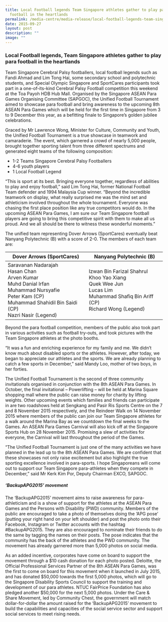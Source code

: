 ```yaml
---
title: Local Football legends Team Singapore athletes gather to play para
  football in the heartlands
permalink: /media-centre/media-release/local-football-legends-team-singapore-athletes-gather-to-play-para/
date: 2015-09-27
layout: post
description: ""
image: ""
---
```

### **Local Football legends, Team Singapore athletes gather to play para football in the heartlands**
Team Singapore Cerebral Palsy footballers, local football legends such as Fandi Ahmad and Lim Tong Hai, some secondary school and polytechnic students, and Special Olympic Singapore and SportCares participants took part in a one-of-its-kind Cerebral Palsy Football competition this weekend at the Toa Payoh HDB Hub Mall. Organised by the Singapore ASEAN Para Games Organising Committee (SAPGOC), the Unified Football Tournament aimed to showcase para football and bring awareness to the upcoming 8th ASEAN Para Games which will be held for the first time in Singapore from 3 to 9 December this year, as a befitting finale to Singapore’s golden jubilee celebrations.

Graced by Mr Lawrence Wong, Minister for Culture, Community and Youth, the Unified Football Tournament is a true showcase in teamwork and camaraderie. The event, which garnered a crowd of nearly 5,000 people, brought together sporting talent from three different spectrums and generated eight teams of the following composition:

* 1-2 Teams Singapore Cerebral Palsy Footballers
* 4-6 youth players
* 1 Local Football Legend

“This is sport at its best. Bringing everyone together, regardless of abilities to play and enjoy football,” said Lim Tong Hai, former National Football Team defender and 1994 Malaysia Cup winner. “Beyond the incredible teamwork on display, what really surprised me was the mind set and athleticism involved throughout the whole tournament. Everyone was chasing the first place position like any true competitors would do. In the upcoming ASEAN Para Games, I am sure our Team Singapore football players are going to bring this competitive spirit with them to make all us proud. And we all should be there to witness these wonderful moments.”

The unified team representing Dover Arrows (SportCares) eventually beat Nanyang Polytechnic (B) with a score of 2-0. The members of each team are:

| **Dover Arrows (SportCares)** | **Nanyang Polytechnic (B)** |
| -------- | -------- |
| Saravanan Nadarajah<br>Hasan Chan<br>Arven Kumar<br>Muhd Danial Irfan<br>Muhammad Nursyafie<br>Peter Kam (CP)<br>Muhammad Shahidil Bin Saidi (CP)<br>Nazri Nasir (Legend)   | Izwan Bin Farizal Shahrul<br>Khoo Yao Xiang<br>Quek Wee Jun<br>Lucas Lim<br>Muhammad Shafiq Bin Ariff (CP)<br>Richard Wong (Legend)   |

Beyond the para football competition, members of the public also took part in various activities such as football try-outs, and took pictures with the Team Singapore athletes at the photo booths.

“It was a fun and enriching experience for my family and me. We didn’t know much about disabled sports or the athletes. However, after today, we began to appreciate our athletes and the sports. We are already planning to catch a few sports in December,” said Mandy Loo, mother of two boys, in her forties.

The Unified Football Tournament is the second of three community invitationals organised in conjunction with the 8th ASEAN Para Games. In October, the final invitational – Powerlifting – will be held at Marina Square shopping mall where the public can raise money for charity by lifting weights. Other upcoming events which families and friends can participate in are two roadshows held at Sengkang and Pasir Ris Sports Centre on the 7 and 8 November 2015 respectively, and the Reindeer Walk on 14 November 2015 where members of the public can join our Team Singapore athletes for a walk around the Marina Bay as we countdown the final weeks to the Games. An ASEAN Para Games Carnival will also kick off at the Singapore Sports Hub on 28 November 2015. Promising a slew of activities for everyone, the Carnival will last throughout the period of the Games.

“The Unified Football Tournament is just one of the many activities we have planned in the lead up to the 8th ASEAN Para Games. We are confident that these showcases not only raise excitement but also highlight the true sporting excellence involved in para-sports. I hope Singaporeans will come out to support our Team Singapore para-athletes when they compete in December,” said Mr Kerk Kim Por, Deputy Chairman EXCO, SAPGOC.

##### **‘BackupAPG2015’ movement**

The ‘BackupAPG2015’ movement aims to raise awareness for para-athleticism and is a show of support for the athletes at the ASEAN Para Games and the Persons with Disability (PWD) community. Members of the public are encouraged to take a photo of themselves doing the ‘APG pose’ (putting your right hand on your left shoulder) and post the photo onto their Facebook, Instagram or Twitter accounts with the hashtag #BackupAPG2015. They are also encouraged to nominate their friends to do the same by tagging the names on their posts. The pose indicates that the community has the back of the athletes and the PWD community. The movement has already garnered more than 5,000 photos on social media.

As an added incentive, corporates have come on board to support the movement through a $10 cash donation for each photo posted. Deloitte, the Official Professional Services Partner of the 8th ASEAN Para Games, was the first to come on board for this movement when it launched in July 2015, and has donated $50,000 towards the first 5,000 photos, which will go to the Singapore Disability Sports Council to support the training and development of our para athletes. NTUC FairPrice Foundation has also pledged another $50,000 for the next 5,000 photos. Under the Care & Share Movement, led by Community Chest, the government will match dollar-for-dollar the amount raised for the ‘BackupAPG2015’ movement to build the capabilities and capacities of the social service sector and support social services to meet rising needs.